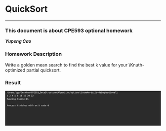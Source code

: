 # QuickSort
***
### This document is about CPE593 optional homework
***Yupeng Cao***

### Homework Description
Write a golden mean search to find the best k value for your \Knuth-optimized partial quicksort.

### Result
![KnuthQuickSort](Result_Kunth.png)
  
